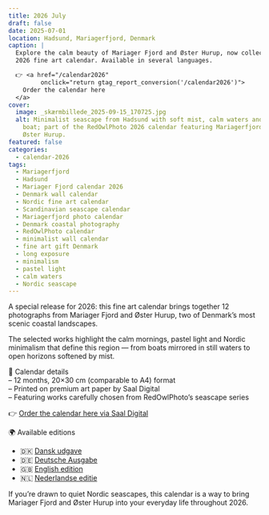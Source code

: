```yaml
---
title: 2026 July
draft: false
date: 2025-07-01
location: Hadsund, Mariagerfjord, Denmark
caption: |
  Explore the calm beauty of Mariager Fjord and Øster Hurup, now collected in my
  2026 fine art calendar. Available in several languages.

  👉 <a href="/calendar2026"
         onclick="return gtag_report_conversion('/calendar2026')">
    Order the calendar here
  </a>
cover:
  image: _skærmbillede_2025-09-15_170725.jpg
  alt: Minimalist seascape from Hadsund with soft mist, calm waters and a small
    boat; part of the RedOwlPhoto 2026 calendar featuring Mariagerfjord and
    Øster Hurup.
featured: false
categories:
  - calendar-2026
tags:
  - Mariagerfjord
  - Hadsund
  - Mariager Fjord calendar 2026
  - Denmark wall calendar
  - Nordic fine art calendar
  - Scandinavian seascape calendar
  - Mariagerfjord photo calendar
  - Denmark coastal photography
  - RedOwlPhoto calendar
  - minimalist wall calendar
  - fine art gift Denmark
  - long exposure
  - minimalism
  - pastel light
  - calm waters
  - Nordic seascape
---
```

A special release for 2026:
this fine art calendar brings together 12 photographs from Mariager Fjord and Øster Hurup, two of Denmark’s most scenic coastal landscapes.

The selected works highlight the calm mornings, pastel light and Nordic minimalism that define this region — from boats mirrored in still waters to open horizons softened by mist.

📅 Calendar details  
– 12 months, 20×30 cm (comparable to A4) format  
– Printed on premium art paper by Saal Digital  
– Featuring works carefully chosen from RedOwlPhoto’s seascape series

👉 [Order the calendar here via Saal Digital](/calendar2026)

🌍 Available editions  
- 🇩🇰 [Dansk udgave](/calendar2026-dk)  
- 🇩🇪 [Deutsche Ausgabe](/calendar2026-de)  
- 🇬🇧 [English edition](/calendar2026-en)  
- 🇳🇱 [Nederlandse editie](/calendar2026-nl)

If you’re drawn to quiet Nordic seascapes, this calendar is a way to bring Mariager Fjord and Øster Hurup into your everyday life throughout 2026.

<!--more-->

